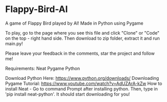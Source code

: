 # Flappy-Bird-AI
A game of Flappy Bird played by AI! Made in Python using Pygame

To play, go to the page where you see this file and click "Clone" or "Code" on the top - right hand side. Then download to zip folder, extract it and run main.py!

Please leave your feedback in the comments, star the project and follow me!

Requirements:
Neat
Pygame
Python

Download Python Here: https://www.python.org/downloads/
Downloading Pygame Tutorial: https://www.youtube.com/watch?v=AdUZArA-kZw
How to install Neat - Go to command Prompt after installing python. Then, type in 'pip install neat-python'. It should start downloading for you!
